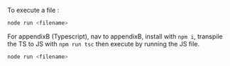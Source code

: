 To execute a file :
```bash
node run <filename>
```

For appendixB (Typescript), nav to appendixB, install with `npm i`, transpile the TS to JS with `npm run tsc` then execute by running the JS file.

```bash
node run <filename>
```